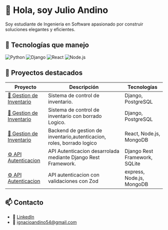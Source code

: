 # 👋 Hola, soy Julio Andino

Soy estudiante de Ingenieria en Software apasionado por construir soluciones elegantes y eficientes.

## 🚀 Tecnologías que manejo
![Python](https://img.shields.io/badge/-Python-333333?style=flat&logo=python)
![Django](https://img.shields.io/badge/-Django-092E20?style=flat&logo=django)
![React](https://img.shields.io/badge/-React-20232A?style=flat&logo=react)
![Node.js](https://img.shields.io/badge/-Node.js-43853D?style=flat&logo=node.js)

## 📂 Proyectos destacados

| Proyecto | Descripción | Tecnologías |
|----------|-------------|-------------|
| [📒 Gestion de Inventario](https://github.com/Kaisitop/invDjango) | Sistema de control de inventario. | Django, PostgreSQL |
| [📒 Gestion de Inventario](https://github.com/Kaisitop/prueba) | Sistema de control de inventario con borrado Logico. | Django, PostgreSQL |
| [📒 Gestion de Inventario](https://github.com/Kaisitop/Proyecto1) | Backend de gestion de inventario,autenticacion, roles, borrado logico | React, Node.js, MongoDB |
| [⚙️ API Autenticacion](https://github.com/Kaisitop/Autenticacion) | API Autenticacion desarrolada mediante Django Rest Framework. | Django Rest Framework, SQLite |
| [⚙️ API Autenticacion](https://github.com/Kaisitop/autenticacionjs) | API autenticacion con validaciones con Zod| express, Node.js, MongoDB |



## 📫 Contacto
- 💼 [LinkedIn](https://www.linkedin.com/in/julio-andino-a08a4421a/)
- 📧 ignacioandino54@gmail.com
